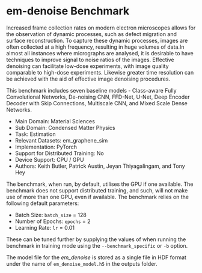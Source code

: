 # em-denoise Benchmark

Increased frame collection rates on modern electron microscopes allows for the observation of dynamic processes, such as defect migration and surface reconstruction. To capture these dynamic processes, images are often collected at a high frequency, resulting in huge volumes of data.In almost all instances where micrographs are analysed, it is desirable to have techniques to improve signal to noise ratios of the images. Effective denoising can facilitate low-dose experiments, with image quality comparable to high-dose experiments. Likewise greater time resolution can be achieved with the aid of effective image denoising procedures. 

This benchmark includes seven baseline models - Class-aware Fully Convolutional Networks, De-noising CNN, FFD-Net, U-Net, Deep Encoder Decoder with Skip Connections, Multiscale CNN, and Mixed Scale Dense Networks. 

* Main Domain: Material Sciences
* Sub Domain: Condensed Matter Physics
* Task: Estimation
* Relevant Datasets: em_graphene_sim
* Implementation: PyTorch
* Support for Distributed Training: No
* Device Support: CPU / GPU
* Authors: Keith Butler, Patrick Austin, Jeyan Thiyagalingam, and Tony Hey 

The benchmark, when run, by default, utilises the GPU if one available.  The benchmark does not support distributed training, and such, will not make use of more than one GPU, even if available. The benchmark relies on the following default parameters: 

* Batch Size: `batch_size` = 128
* Number of Epochs: `epochs` = 2
* Learning Rate: `lr` = 0.01

These can be tuned further by supplying the values of when running the benchmark in training mode using the `--benchmark_specific` or `-b` option.   

The model file for the *em_denoise* is stored as a single file in HDF format under the name of `em_denoise_model.h5` in the outputs folder. 




<!--
Increased frame collection rates on modern electron microscopes allows for the observation of dynamic processes, such as defect migration and surface reconstruction. To capture these dynamic processes, images are often collected at a high frequency, resulting in huge volumes of data.In almost all instances where micrographs are analysed, it is desirable to have techniques to improve signal to noise ratios of the images. Effective denoising can facilitate low-dose experiments, with image quality comparable to high-dose experiments. Likewise greater time resolution can be achieved with the aid of effective image denoising procedures. 

This benchmark includes seven baseline models - Class-aware Fully Convolutional Networks, De-noising CNN, FFD-Net, U-Net, Deep Encoder Decoder with Skip Connections, Multiscale CNN, and Mixed Scale Dense Networks. 

* Entity Type: Benchmark
* Main Domain: Material Sciences
* Sub Domain: Condensed Matter Physics
* Task: Estimation 
* Relevant Datasets: em_graphene_sim
* Implementation: PyTorch
* Authors: Keith Butler, Patrick Austin, 
           Jeyan Thiyagalingam, and Tony Hey 


-->

